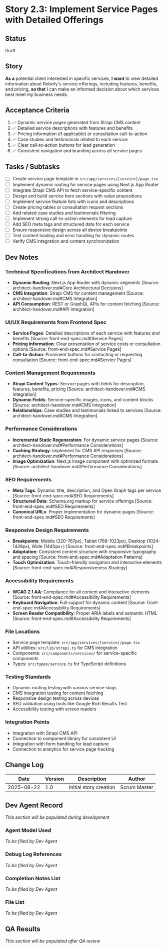 # Story 2.3: Implement Service Pages with Detailed Offerings

## Status
Draft

## Story
**As a** potential client interested in specific services,
**I want** to view detailed information about Robofy's service offerings, including features, benefits, and pricing,
**so that** I can make an informed decision about which services best meet my business needs.

## Acceptance Criteria
1. ✅ Dynamic service pages generated from Strapi CMS content
2. ✅ Detailed service descriptions with features and benefits
3. ✅ Pricing information (if applicable) or consultation call-to-action
4. ✅ Case studies and testimonials related to each service
5. ✅ Clear call-to-action buttons for lead generation
6. ✅ Consistent navigation and branding across all service pages

## Tasks / Subtasks
- [ ] Create service page template in `src/app/services/[service]/page.tsx`
- [ ] Implement dynamic routing for service pages using Next.js App Router
- [ ] Integrate Strapi CMS API to fetch service-specific content
- [ ] Design and build service hero sections with value propositions
- [ ] Implement service feature lists with icons and descriptions
- [ ] Create pricing tables or consultation request sections
- [ ] Add related case studies and testimonials filtering
- [ ] Implement strong call-to-action elements for lead capture
- [ ] Add SEO meta tags and structured data for each service
- [ ] Ensure responsive design across all device breakpoints
- [ ] Test content loading and error handling for dynamic routes
- [ ] Verify CMS integration and content synchronization

## Dev Notes

### Technical Specifications from Architect Handover
- **Dynamic Routing**: Next.js App Router with dynamic segments [Source: architect-handover.md#Core Architectural Decisions]
- **CMS Integration**: Strapi CMS for content management [Source: architect-handover.md#CMS Integration]
- **API Consumption**: REST or GraphQL APIs for content fetching [Source: architect-handover.md#API Integration]

### UI/UX Requirements from Frontend Spec
- **Service Pages**: Detailed descriptions of each service with features and benefits [Source: front-end-spec.md#Service Pages]
- **Pricing Information**: Clear presentation of service costs or consultation options [Source: front-end-spec.md#Service Pages]
- **Call-to-Action**: Prominent buttons for contacting or requesting consultation [Source: front-end-spec.md#Service Pages]

### Content Management Requirements
- **Strapi Content Types**: Service pages with fields for description, features, benefits, pricing [Source: architect-handover.md#CMS Integration]
- **Dynamic Fields**: Service-specific images, icons, and content blocks [Source: architect-handover.md#CMS Integration]
- **Relationships**: Case studies and testimonials linked to services [Source: architect-handover.md#CMS Integration]

### Performance Considerations
- **Incremental Static Regeneration**: For dynamic service pages [Source: architect-handover.md#Performance Considerations]
- **Caching Strategy**: Implement for CMS API responses [Source: architect-handover.md#Performance Considerations]
- **Image Optimization**: Next.js Image component with optimized formats [Source: architect-handover.md#Performance Considerations]

### SEO Requirements
- **Meta Tags**: Dynamic title, description, and Open Graph tags per service [Source: front-end-spec.md#SEO Requirements]
- **Structured Data**: Schema.org markup for service offerings [Source: front-end-spec.md#SEO Requirements]
- **Canonical URLs**: Proper implementation for dynamic pages [Source: front-end-spec.md#SEO Requirements]

### Responsive Design Requirements
- **Breakpoints**: Mobile (320-767px), Tablet (768-1023px), Desktop (1024-1439px), Wide (1440px+) [Source: front-end-spec.md#Breakpoints]
- **Adaptation**: Consistent content structure with responsive typography and spacing [Source: front-end-spec.md#Adaptation Patterns]
- **Touch Optimization**: Touch-friendly navigation and interactive elements [Source: front-end-spec.md#Responsiveness Strategy]

### Accessibility Requirements
- **WCAG 2.1 AA**: Compliance for all content and interactive elements [Source: front-end-spec.md#Accessibility Requirements]
- **Keyboard Navigation**: Full support for dynamic content [Source: front-end-spec.md#Accessibility Requirements]
- **Screen Reader Compatibility**: Proper ARIA labels and semantic HTML [Source: front-end-spec.md#Accessibility Requirements]

### File Locations
- Service page template: `src/app/services/[service]/page.tsx`
- API utilities: `src/lib/strapi.ts` for CMS integration
- Components: `src/components/services/` for service-specific components
- Types: `src/types/service.ts` for TypeScript definitions

### Testing Standards
- Dynamic routing testing with various service slugs
- CMS integration testing for content fetching
- Responsive design testing across devices
- SEO validation using tools like Google Rich Results Test
- Accessibility testing with screen readers

### Integration Points
- Integration with Strapi CMS API
- Connection to component library for consistent UI
- Integration with form handling for lead capture
- Connection to analytics for service page tracking

## Change Log
| Date | Version | Description | Author |
|------|---------|-------------|--------|
| 2025-08-22 | 1.0 | Initial story creation | Scrum Master |

## Dev Agent Record
*This section will be populated during development*

### Agent Model Used
*To be filled by Dev Agent*

### Debug Log References
*To be filled by Dev Agent*

### Completion Notes List
*To be filled by Dev Agent*

### File List
*To be filled by Dev Agent*

## QA Results
*This section will be populated after QA review*